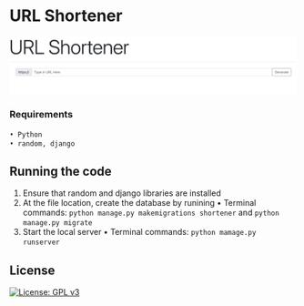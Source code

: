 
# URL Shortener
![header](header.png)

### Requirements 
    • Python
    • random, django

## Running the code
1. Ensure that random and django libraries are installed
2. At the file location, create the database by runining
    • Terminal commands: `python manage.py makemigrations shortener` and `python manage.py migrate`
3. Start the local server
    • Terminal commands: `python mamage.py runserver`


## License
[![License: GPL v3](https://img.shields.io/badge/License-GPLv3-blue.svg)](https://www.gnu.org/licenses/gpl-3.0)
